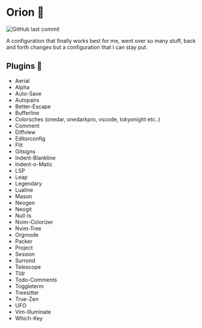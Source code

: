 # Orion 🌃

![GitHub last commit](https://img.shields.io/github/last-commit/dhruvinsh/nvim?style=for-the-badge)

A configuration that finally works best for me, went over so many stuff, back and forth changes but a configuration that I can stay put.

## Plugins 🔌
- Aerial
- Alpha
- Auto-Save
- Autopairs
- Better-Escape
- Bufferline
- Colorsches (onedar, onedarkpro, vscode, tokyonight etc..)
- Comment
- Diffview
- Editorconfig
- Flit
- Gitsigns
- Indent-Blankline
- Indent-o-Matic
- LSP
- Leap
- Legendary
- Lualine
- Mason
- Neogen
- Neogit
- Null-ls
- Nvim-Colorizer
- Nvim-Tree
- Orgmode
- Packer
- Project
- Session
- Surrond
- Telescope
- Tldr
- Todo-Comments
- Toggleterm
- Treesitter
- True-Zen
- UFO
- Vim-Illuminate
- Which-Key

